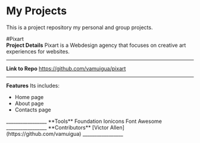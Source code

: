 # My Projects
This is a project repository my personal and group projects.

#Pixart<br>
**Project Details**
Pixart is a Webdesign agency that focuses on creative art experiences for websites.
_________________
**Link to Repo**
https://github.com/vamuigua/pixart
_________________
**Features**
Its includes:
<ul>
<li>Home page</li>
<li>About page</li>
<li>Contacts page</li>
</ul>
_________________
**Tools**
Foundation
Ionicons
Font Awesome
_________________
**Contributors**
[Victor Allen](https://github.com/vamuigua)
_________________
